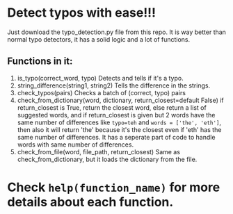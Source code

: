 # Detect typos with ease!!!
Just download the typo_detection.py file from this repo.
It is way better than normal typo detectors, it has a solid logic and a lot of functions.
## Functions in it:
1. is_typo(correct_word, typo) Detects and tells if it's a typo.
2. string_difference(string1, string2) Tells the difference in the strings.
3. check_typos(pairs) Checks a batch of (correct, typo) pairs
4. check_from_dictionary(word, dictionary, return_closest=default False) if return_closest is True, return the closest word, else return a list of suggested words, and if return_closest is given but 2 words have the same number of differences like `typo=teh` and `words = ['the', 'eth']`, then also it will return 'the' because it's the closest even if 'eth' has the same number of differences. It has a seperate part of code to handle words with same number of differences.
5. check_from_file(word, file_path, return_closest) Same as check_from_dictionary, but it loads the dictionary from the file.
# Check `help(function_name)` for more details about each function.
